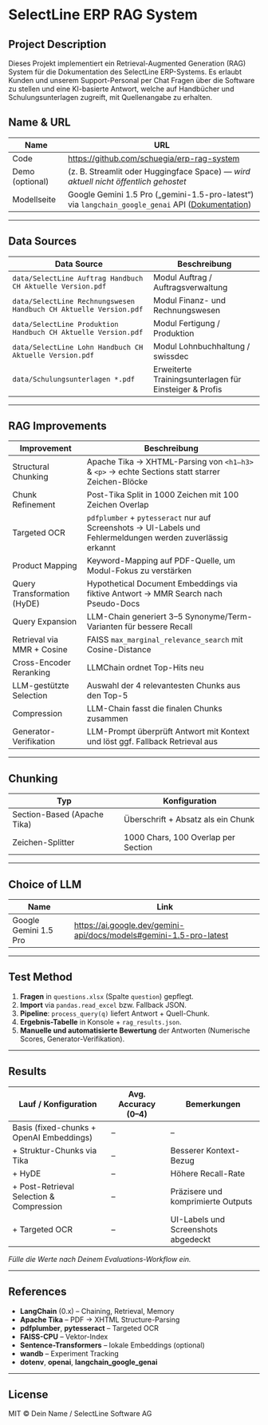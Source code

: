 # SelectLine ERP RAG System

## Project Description

Dieses Projekt implementiert ein Retrieval-Augmented Generation (RAG) System für die Dokumentation des SelectLine ERP-Systems. Es erlaubt Kunden und unserem Support-Personal per Chat Fragen über die Software zu stellen und eine KI-basierte Antwort, welche auf Handbücher und Schulungsunterlagen zugreift, mit Quellenangabe zu erhalten.

## Name & URL

| Name       | URL                                                                                                                                       |
|------------|-------------------------------------------------------------------------------------------------------------------------------------------|
| Code       | https://github.com/schuegia/erp-rag-system                                                                                             |
| Demo (optional) | (z. B. Streamlit oder Huggingface Space) — _wird aktuell nicht öffentlich gehostet_                                                   |
| Modellseite| Google Gemini 1.5 Pro („gemini-1.5-pro-latest“) via `langchain_google_genai` API ([Dokumentation](https://ai.google.dev/gemini-api/docs)) |

---

## Data Sources

| Data Source                                                                            | Beschreibung                                             |
|----------------------------------------------------------------------------------------|----------------------------------------------------------|
| `data/SelectLine Auftrag Handbuch CH Aktuelle Version.pdf`                             | Modul Auftrag / Auftragsverwaltung                        |
| `data/SelectLine Rechnungswesen Handbuch CH Aktuelle Version.pdf`                      | Modul Finanz- und Rechnungswesen                          |
| `data/SelectLine Produktion Handbuch CH Aktuelle Version.pdf`                          | Modul Fertigung / Produktion                              |
| `data/SelectLine Lohn Handbuch CH Aktuelle Version.pdf`                                | Modul Lohnbuchhaltung / swissdec                          |
| `data/Schulungsunterlagen *.pdf`                                                       | Erweiterte Trainingsunterlagen für Einsteiger & Profis    |

---

## RAG Improvements

| Improvement                               | Beschreibung                                                                                                 |
|-------------------------------------------|--------------------------------------------------------------------------------------------------------------|
| Structural Chunking                       | Apache Tika → XHTML-Parsing von `<h1–h3>` & `<p>` → echte Sections statt starrer Zeichen-Blöcke              |
| Chunk Refinement                          | Post-Tika Split in 1000 Zeichen mit 100 Zeichen Overlap                                                      |
| Targeted OCR                              | `pdfplumber` + `pytesseract` nur auf Screenshots → UI-Labels und Fehlermeldungen werden zuverlässig erkannt |
| Product Mapping                           | Keyword-Mapping auf PDF-Quelle, um Modul-Fokus zu verstärken                                                   |
| Query Transformation (HyDE)               | Hypothetical Document Embeddings via fiktive Antwort → MMR Search nach Pseudo-Docs                           |
| Query Expansion                           | LLM-Chain generiert 3–5 Synonyme/Term-Varianten für bessere Recall                                           |
| Retrieval via MMR + Cosine                | FAISS `max_marginal_relevance_search` mit Cosine-Distance                                                    |
| Cross-Encoder Reranking                   | LLMChain ordnet Top-Hits neu                                                                                  |
| LLM-gestützte Selection                   | Auswahl der 4 relevantesten Chunks aus den Top-5                                                              |
| Compression                               | LLM-Chain fasst die finalen Chunks zusammen                                                                  |
| Generator-Verifikation                    | LLM-Prompt überprüft Antwort mit Kontext und löst ggf. Fallback Retrieval aus                                |

---

## Chunking

| Typ                        | Konfiguration                             |
|----------------------------|-------------------------------------------|
| Section-Based (Apache Tika)| Überschrift + Absatz als ein Chunk        |
| Zeichen-Splitter           | 1000 Chars, 100 Overlap per Section       |

---

## Choice of LLM

| Name                | Link                                                                                     |
|---------------------|------------------------------------------------------------------------------------------|
| Google Gemini 1.5 Pro | https://ai.google.dev/gemini-api/docs/models#gemini-1.5-pro-latest                      |

---

## Test Method

1. **Fragen** in `questions.xlsx` (Spalte `question`) gepflegt.  
2. **Import** via `pandas.read_excel` bzw. Fallback JSON.  
3. **Pipeline**: `process_query(q)` liefert Antwort + Quell-Chunk.  
4. **Ergebnis-Tabelle** in Konsole + `rag_results.json`.  
5. **Manuelle und automatisierte Bewertung** der Antworten (Numerische Scores, Generator-Verifikation).

---

## Results

| Lauf / Konfiguration                        | Avg. Accuracy (0–4) | Bemerkungen                       |
|---------------------------------------------|---------------------|-----------------------------------|
| Basis (fixed-chunks + OpenAI Embeddings)    | –                   | –                                 |
| + Struktur-Chunks via Tika                  | –                   | Besserer Kontext-Bezug            |
| + HyDE                                      | –                   | Höhere Recall-Rate                |
| + Post-Retrieval Selection & Compression    | –                   | Präzisere und komprimierte Outputs|
| + Targeted OCR                              | –                   | UI-Labels und Screenshots abgedeckt|

_Fülle die Werte nach Deinem Evaluations-Workflow ein._

---

## References

- **LangChain** (0.x) – Chaining, Retrieval, Memory  
- **Apache Tika** – PDF → XHTML Structure-Parsing  
- **pdfplumber**, **pytesseract** – Targeted OCR  
- **FAISS-CPU** – Vektor-Index  
- **Sentence-Transformers** – lokale Embeddings (optional)  
- **wandb** – Experiment Tracking  
- **dotenv**, **openai**, **langchain_google_genai**  

---

## License

MIT © Dein Name / SelectLine Software AG 